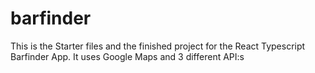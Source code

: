 # barfinder

This is the Starter files and the finished project for the React Typescript Barfinder App. It uses Google Maps and 3 different API:s
